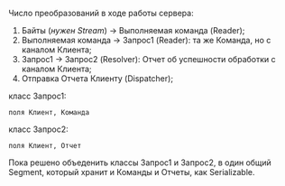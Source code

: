 Число преобразований в ходе работы сервера:
1. Байты (_нужен Stream_) -> Выполняемая команда (Reader);
2. Выполняемая команда -> Запрос1 (Reader): та же Команда, но с каналом Клиента;
3. Запрос1 -> Запрос2 (Resolver): Отчет об успешности обработки с каналом Клиента;
4. Отправка Отчета Клиенту (Dispatcher);

класс Запрос1: 

    поля Клиент, Команда
   
класс Запрос2:

    поля Клиент, Отчет
    
Пока решено объеденить классы Запрос1 и Запрос2, 
в один общий Segment, который хранит и Команды и Отчеты, как Serializable.